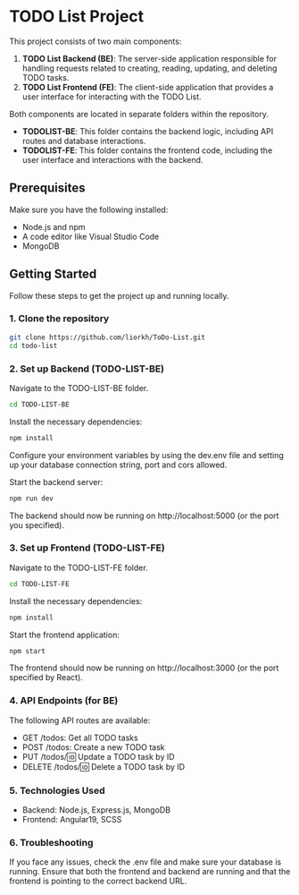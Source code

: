 # TODO List Project

This project consists of two main components:

1. **TODO List Backend (BE)**: The server-side application responsible for handling requests related to creating, reading, updating, and deleting TODO tasks.
2. **TODO List Frontend (FE)**: The client-side application that provides a user interface for interacting with the TODO List.

Both components are located in separate folders within the repository.

- **TODOLIST-BE**: This folder contains the backend logic, including API routes and database interactions.
- **TODOLIST-FE**: This folder contains the frontend code, including the user interface and interactions with the backend.

## Prerequisites

Make sure you have the following installed:

- Node.js and npm
- A code editor like Visual Studio Code
- MongoDB 

## Getting Started

Follow these steps to get the project up and running locally.

### 1. Clone the repository

```bash
git clone https://github.com/liorkh/ToDo-List.git
cd todo-list
```
### 2. Set up Backend (TODO-LIST-BE)
Navigate to the TODO-LIST-BE folder.
```bash
cd TODO-LIST-BE
```
Install the necessary dependencies:
```bash
npm install
```
Configure your environment variables by using the dev.env file and setting up your database connection string, port and cors allowed.

Start the backend server:

```bash
npm run dev
```
The backend should now be running on http://localhost:5000 (or the port you specified).

### 3. Set up Frontend (TODO-LIST-FE)
Navigate to the TODO-LIST-FE folder.
```bash
cd TODO-LIST-FE
```
Install the necessary dependencies:
```bash
npm install
```
Start the frontend application:
```bash
npm start
```
The frontend should now be running on http://localhost:3000 (or the port specified by React).

### 4. API Endpoints (for BE)
The following API routes are available:

- GET /todos: Get all TODO tasks
- POST /todos: Create a new TODO task
- PUT /todos/:id: Update a TODO task by ID
- DELETE /todos/:id: Delete a TODO task by ID

### 5. Technologies Used
-  Backend: Node.js, Express.js, MongoDB
- Frontend: Angular19, SCSS

### 6. Troubleshooting
If you face any issues, check the .env file and make sure your database is running.
Ensure that both the frontend and backend are running and that the frontend is pointing to the correct backend URL.